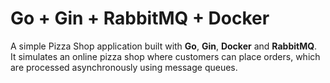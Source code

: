 # Go + Gin + RabbitMQ + Docker

A simple Pizza Shop application built with **Go**, **Gin**, **Docker** and **RabbitMQ**.  
It simulates an online pizza shop where customers can place orders, which are processed asynchronously using message queues.
